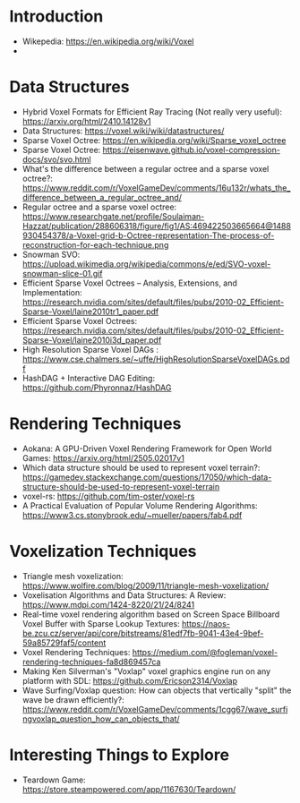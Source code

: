 # Introduction
* Wikepedia: https://en.wikipedia.org/wiki/Voxel
* 

# Data Structures
* Hybrid Voxel Formats for Efficient Ray Tracing (Not really very useful): https://arxiv.org/html/2410.14128v1
* Data Structures: https://voxel.wiki/wiki/datastructures/
* Sparse Voxel Octree: https://en.wikipedia.org/wiki/Sparse_voxel_octree
* Sparse Voxel Octree: https://eisenwave.github.io/voxel-compression-docs/svo/svo.html
* What's the difference between a regular octree and a sparse voxel octree?: https://www.reddit.com/r/VoxelGameDev/comments/16u132r/whats_the_difference_between_a_regular_octree_and/
* Regular octree and a sparse voxel octree: https://www.researchgate.net/profile/Soulaiman-Hazzat/publication/288606318/figure/fig1/AS:469422503665664@1488930454378/a-Voxel-grid-b-Octree-representation-The-process-of-reconstruction-for-each-technique.png 
* Snowman SVO: https://upload.wikimedia.org/wikipedia/commons/e/ed/SVO-voxel-snowman-slice-01.gif
* Efficient Sparse Voxel Octrees – Analysis, Extensions, and Implementation: https://research.nvidia.com/sites/default/files/pubs/2010-02_Efficient-Sparse-Voxel/laine2010tr1_paper.pdf
* Efficient Sparse Voxel Octrees: https://research.nvidia.com/sites/default/files/pubs/2010-02_Efficient-Sparse-Voxel/laine2010i3d_paper.pdf
* High Resolution Sparse Voxel DAGs
: https://www.cse.chalmers.se/~uffe/HighResolutionSparseVoxelDAGs.pdf
* HashDAG + Interactive DAG Editing: https://github.com/Phyronnaz/HashDAG


# Rendering Techniques
* Aokana: A GPU-Driven Voxel Rendering Framework for Open World Games: https://arxiv.org/html/2505.02017v1
* Which data structure should be used to represent voxel terrain?: https://gamedev.stackexchange.com/questions/17050/which-data-structure-should-be-used-to-represent-voxel-terrain
* voxel-rs: https://github.com/tim-oster/voxel-rs
* A Practical Evaluation of Popular Volume Rendering Algorithms: https://www3.cs.stonybrook.edu/~mueller/papers/fab4.pdf

# Voxelization Techniques
* Triangle mesh voxelization: https://www.wolfire.com/blog/2009/11/triangle-mesh-voxelization/
* Voxelisation Algorithms and Data Structures: A Review: https://www.mdpi.com/1424-8220/21/24/8241
* Real-time voxel rendering algorithm based on Screen Space
Billboard Voxel Buffer with Sparse Lookup Textures: https://naos-be.zcu.cz/server/api/core/bitstreams/81edf7fb-9041-43e4-9bef-59a85729faf5/content
* Voxel Rendering Techniques: https://medium.com/@fogleman/voxel-rendering-techniques-fa8d869457ca
* Making Ken Silverman's "Voxlap" voxel graphics engine run on any platform with SDL: https://github.com/Ericson2314/Voxlap
* Wave Surfing/Voxlap question: How can objects that vertically "split" the wave be drawn efficiently?: https://www.reddit.com/r/VoxelGameDev/comments/1cgg67/wave_surfingvoxlap_question_how_can_objects_that/

# Interesting Things to Explore
* Teardown Game: https://store.steampowered.com/app/1167630/Teardown/